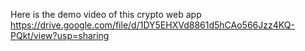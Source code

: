 Here is the demo video of this crypto web app
https://drive.google.com/file/d/1DY5EHXVd8861d5hCAo566Jzz4KQ-PQkt/view?usp=sharing
